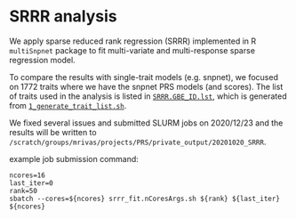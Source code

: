 # SRRR analysis

We apply sparse reduced rank regression (SRRR) implemented in R `multiSnpnet` package to fit multi-variate and multi-response sparse regression model.

To compare the results with single-trait models (e.g. snpnet), we focused on 1772 traits where we have the snpnet PRS models (and scores). The list of traits used in the analysis is listed in [`SRRR.GBE_ID.lst`](SRRR.GBE_ID.lst), which is generated from [`1_generate_trait_list.sh`](1_generate_trait_list.sh).

We fixed several issues and submitted SLURM jobs on 2020/12/23 and the results will be written to `/scratch/groups/mrivas/projects/PRS/private_output/20201020_SRRR`.

example job submission command:

```{bash}
ncores=16
last_iter=0
rank=50
sbatch --cores=${ncores} srrr_fit.nCoresArgs.sh ${rank} ${last_iter} ${ncores}
```

